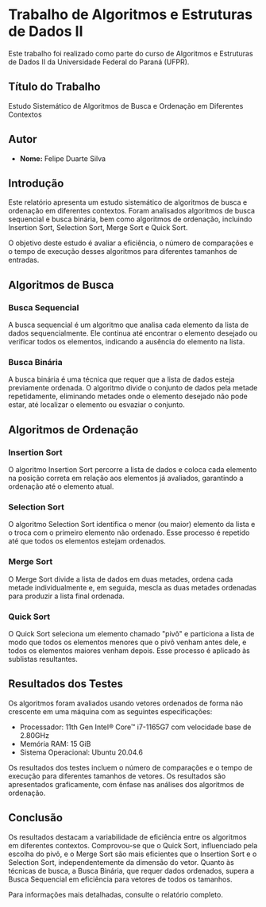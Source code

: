 # Trabalho de Algoritmos e Estruturas de Dados II

Este trabalho foi realizado como parte do curso de Algoritmos e Estruturas de Dados II da Universidade Federal do Paraná (UFPR).

## Título do Trabalho
Estudo Sistemático de Algoritmos de Busca e Ordenação em Diferentes Contextos

## Autor
- **Nome:** Felipe Duarte Silva

## Introdução
Este relatório apresenta um estudo sistemático de algoritmos de busca e ordenação em diferentes contextos. Foram analisados algoritmos de busca sequencial e busca binária, bem como algoritmos de ordenação, incluindo Insertion Sort, Selection Sort, Merge Sort e Quick Sort.

O objetivo deste estudo é avaliar a eficiência, o número de comparações e o tempo de execução desses algoritmos para diferentes tamanhos de entradas.

## Algoritmos de Busca
### Busca Sequencial
A busca sequencial é um algoritmo que analisa cada elemento da lista de dados sequencialmente. Ele continua até encontrar o elemento desejado ou verificar todos os elementos, indicando a ausência do elemento na lista.

### Busca Binária
A busca binária é uma técnica que requer que a lista de dados esteja previamente ordenada. O algoritmo divide o conjunto de dados pela metade repetidamente, eliminando metades onde o elemento desejado não pode estar, até localizar o elemento ou esvaziar o conjunto.

## Algoritmos de Ordenação
### Insertion Sort
O algoritmo Insertion Sort percorre a lista de dados e coloca cada elemento na posição correta em relação aos elementos já avaliados, garantindo a ordenação até o elemento atual.

### Selection Sort
O algoritmo Selection Sort identifica o menor (ou maior) elemento da lista e o troca com o primeiro elemento não ordenado. Esse processo é repetido até que todos os elementos estejam ordenados.

### Merge Sort
O Merge Sort divide a lista de dados em duas metades, ordena cada metade individualmente e, em seguida, mescla as duas metades ordenadas para produzir a lista final ordenada.

### Quick Sort
O Quick Sort seleciona um elemento chamado "pivô" e particiona a lista de modo que todos os elementos menores que o pivô venham antes dele, e todos os elementos maiores venham depois. Esse processo é aplicado às sublistas resultantes.

## Resultados dos Testes
Os algoritmos foram avaliados usando vetores ordenados de forma não crescente em uma máquina com as seguintes especificações:

- Processador: 11th Gen Intel® Core™ i7-1165G7 com velocidade base de 2.80GHz
- Memória RAM: 15 GiB
- Sistema Operacional: Ubuntu 20.04.6

Os resultados dos testes incluem o número de comparações e o tempo de execução para diferentes tamanhos de vetores. Os resultados são apresentados graficamente, com ênfase nas análises dos algoritmos de ordenação.

## Conclusão
Os resultados destacam a variabilidade de eficiência entre os algoritmos em diferentes contextos. Comprovou-se que o Quick Sort, influenciado pela escolha do pivô, e o Merge Sort são mais eficientes que o Insertion Sort e o Selection Sort, independentemente da dimensão do vetor. Quanto às técnicas de busca, a Busca Binária, que requer dados ordenados, supera a Busca Sequencial em eficiência para vetores de todos os tamanhos.

Para informações mais detalhadas, consulte o relatório completo.
